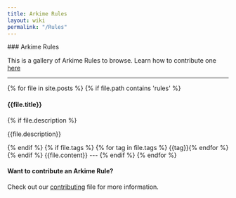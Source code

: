 ```yaml
---
title: Arkime Rules
layout: wiki
permalink: "/Rules"
---
```


<div class="full-height-and-width-container with-footer p-3" markdown="1">
### Arkime Rules

This is a gallery of Arkime Rules to browse. Learn how to contribute one [here](https://github.com/arkime/arkimeweb/blob/main/CONTRIBUTING.md#arkime-rules)

---

{% for file in site.posts %}
  {% if file.path contains 'rules' %}
  <h4>{{file.title}}</h4>
  {% if file.description %}
  <p class="lead mb-1">{{file.description}}</p>
  {% endif %}
  {% if file.tags %}
  {% for tag in file.tags %}
  <span class="badge badge-secondary">{{tag}}</span>{% endfor %}
  {% endif %}
  {{file.content}}
  ---
  {% endif %}
{% endfor %}

#### Want to contribute an Arkime Rule?

Check out our [contributing](https://github.com/arkime/arkimeweb/blob/main/CONTRIBUTING.md#arkime-rules) file for more information.

</div>
